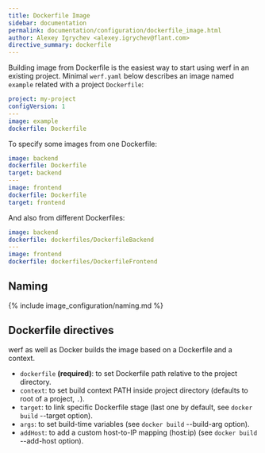```yaml
---
title: Dockerfile Image
sidebar: documentation
permalink: documentation/configuration/dockerfile_image.html
author: Alexey Igrychev <alexey.igrychev@flant.com>
directive_summary: dockerfile
---
```


Building image from Dockerfile is the easiest way to start using werf in an existing project.
Minimal `werf.yaml` below describes an image named `example` related with a project `Dockerfile`:

```yaml
project: my-project
configVersion: 1
---
image: example
dockerfile: Dockerfile
```

To specify some images from one Dockerfile:

```yaml
image: backend
dockerfile: Dockerfile
target: backend
---
image: frontend
dockerfile: Dockerfile
target: frontend
```

And also from different Dockerfiles:

```yaml
image: backend
dockerfile: dockerfiles/DockerfileBackend
---
image: frontend
dockerfile: dockerfiles/DockerfileFrontend
```

## Naming

{% include image_configuration/naming.md %}

## Dockerfile directives

werf as well as Docker builds the image based on a Dockerfile and a context.

- `dockerfile` **(required)**: to set Dockerfile path relative to the project directory.
- `context`: to set build context PATH inside project directory (defaults to root of a project, `.`).
- `target`: to link specific Dockerfile stage (last one by default, see `docker build` \-\-target option).
- `args`: to set build-time variables (see `docker build` \-\-build-arg option).
- `addHost`: to add a custom host-to-IP mapping (host:ip) (see `docker build` \-\-add-host option).
